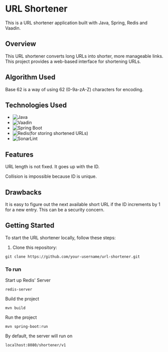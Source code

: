 # URL Shortener

This is a URL shortener application built with Java, Spring, Redis and Vaadin.

## Overview

This URL shortener converts long URLs into shorter, more manageable links. This project provides a web-based interface for shortening URLs.

## Algorithm Used

Base 62 is a way of using 62 (0-9a-zA-Z) characters for encoding.

## Technologies Used

- ![Java](https://img.shields.io/badge/Java-Latest-orange)
- ![Vaadin](https://img.shields.io/badge/Vaadin-Latest-blue)
- ![Spring Boot](https://img.shields.io/badge/Spring%20Boot-Latest-brightgreen)
- ![Redis](https://img.shields.io/badge/Redis-Latest-red)(for storing shortened URLs)
- ![SonarLint](https://img.shields.io/badge/SonarLint-Latest-yellow)

## Features

URL length is not fixed. It goes up with the ID.

Collision is impossible because ID is unique. 

## Drawbacks

It is easy to figure out the next available short URL if the ID increments by 1 for a new entry. This can be a security concern. 

## Getting Started

To start the URL shortener locally, follow these steps:

1. Clone this repository:

```
git clone https://github.com/your-username/url-shortener.git
```

### To run

Start up Redis' Server
```
redis-server
```

Build the project
```
mvn build
```

Run the project
```
mvn spring-boot:run
```

By default, the server will run on 
```
localhost:8080/shortener/v1
```
